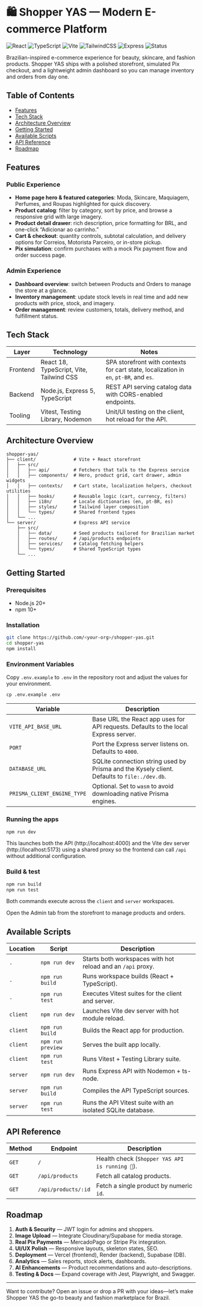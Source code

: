 # 🛍️ Shopper YAS — Modern E-commerce Platform

![React](https://img.shields.io/badge/React-18-61dafb?logo=react&logoColor=white)
![TypeScript](https://img.shields.io/badge/TypeScript-5-3178c6?logo=typescript&logoColor=white)
![Vite](https://img.shields.io/badge/Vite-5-646CFF?logo=vite&logoColor=white)
![TailwindCSS](https://img.shields.io/badge/TailwindCSS-3-0ea5e9?logo=tailwindcss&logoColor=white)
![Express](https://img.shields.io/badge/Express-5-000000?logo=express&logoColor=white)
![Status](https://img.shields.io/badge/Stage-MVP%20Ready-8b5cf6)

Brazilian-inspired e-commerce experience for beauty, skincare, and fashion products. Shopper YAS ships with a polished storefront, simulated Pix checkout, and a lightweight admin dashboard so you can manage inventory and orders from day one.

## Table of Contents
- [Features](#features)
- [Tech Stack](#tech-stack)
- [Architecture Overview](#architecture-overview)
- [Getting Started](#getting-started)
- [Available Scripts](#available-scripts)
- [API Reference](#api-reference)
- [Roadmap](#roadmap)

## Features
### Public Experience
- **Home page hero & featured categories**: Moda, Skincare, Maquiagem, Perfumes, and Roupas highlighted for quick discovery.
- **Product catalog**: filter by category, sort by price, and browse a responsive grid with large imagery.
- **Product detail drawer**: rich description, price formatting for BRL, and one-click “Adicionar ao carrinho.”
- **Cart & checkout**: quantity controls, subtotal calculation, and delivery options for Correios, Motorista Parceiro, or in-store pickup.
- **Pix simulation**: confirm purchases with a mock Pix payment flow and order success page.

### Admin Experience
- **Dashboard overview**: switch between Products and Orders to manage the store at a glance.
- **Inventory management**: update stock levels in real time and add new products with price, stock, and imagery.
- **Order management**: review customers, totals, delivery method, and fulfillment status.

## Tech Stack
| Layer | Technology | Notes |
| --- | --- | --- |
| Frontend | React 18, TypeScript, Vite, Tailwind CSS | SPA storefront with contexts for cart state, localization in `en`, `pt-BR`, and `es`. |
| Backend | Node.js, Express 5, TypeScript | REST API serving catalog data with CORS-enabled endpoints. |
| Tooling | Vitest, Testing Library, Nodemon | Unit/UI testing on the client, hot reload for the API. |

## Architecture Overview
```
shopper-yas/
├── client/              # Vite + React storefront
│   ├── src/
│   │   ├── api/         # Fetchers that talk to the Express service
│   │   ├── components/  # Hero, product grid, cart drawer, admin widgets
│   │   ├── contexts/    # Cart state, localization helpers, checkout utilities
│   │   ├── hooks/       # Reusable logic (cart, currency, filters)
│   │   ├── i18n/        # Locale dictionaries (en, pt-BR, es)
│   │   ├── styles/      # Tailwind layer composition
│   │   └── types/       # Shared frontend types
│   └── ...
└── server/              # Express API service
    ├── src/
    │   ├── data/        # Seed products tailored for Brazilian market
    │   ├── routes/      # /api/products endpoints
    │   ├── services/    # Catalog fetching helpers
    │   └── types/       # Shared TypeScript types
    └── ...
```

## Getting Started
### Prerequisites
- Node.js 20+
- npm 10+

### Installation
```bash
git clone https://github.com/<your-org>/shopper-yas.git
cd shopper-yas
npm install
```

### Environment Variables
Copy `.env.example` to `.env` in the repository root and adjust the values for your environment.

```
cp .env.example .env
```

| Variable | Description |
| --- | --- |
| `VITE_API_BASE_URL` | Base URL the React app uses for API requests. Defaults to the local Express server. |
| `PORT` | Port the Express server listens on. Defaults to `4000`. |
| `DATABASE_URL` | SQLite connection string used by Prisma and the Kysely client. Defaults to `file:./dev.db`. |
| `PRISMA_CLIENT_ENGINE_TYPE` | Optional. Set to `wasm` to avoid downloading native Prisma engines. |

### Running the apps
```bash
npm run dev
```

This launches both the API (http://localhost:4000) and the Vite dev server (http://localhost:5173) using a shared proxy so the
frontend can call `/api` without additional configuration.

### Build & test

```bash
npm run build
npm run test
```

Both commands execute across the `client` and `server` workspaces.

Open the Admin tab from the storefront to manage products and orders.

## Available Scripts
| Location | Script | Description |
| --- | --- | --- |
| `.` | `npm run dev` | Starts both workspaces with hot reload and an `/api` proxy. |
| `.` | `npm run build` | Runs workspace builds (React + TypeScript). |
| `.` | `npm run test` | Executes Vitest suites for the client and server. |
| `client` | `npm run dev` | Launches Vite dev server with hot module reload. |
| `client` | `npm run build` | Builds the React app for production. |
| `client` | `npm run preview` | Serves the built app locally. |
| `client` | `npm run test` | Runs Vitest + Testing Library suite. |
| `server` | `npm run dev` | Runs Express API with Nodemon + ts-node. |
| `server` | `npm run build` | Compiles the API TypeScript sources. |
| `server` | `npm run test` | Runs the API Vitest suite with an isolated SQLite database. |

## API Reference
| Method | Endpoint | Description |
| --- | --- | --- |
| `GET` | `/` | Health check (`Shopper YAS API is running 🚀`). |
| `GET` | `/api/products` | Fetch all catalog products. |
| `GET` | `/api/products/:id` | Fetch a single product by numeric `id`. |

## Roadmap
1. **Auth & Security** — JWT login for admins and shoppers.
2. **Image Upload** — Integrate Cloudinary/Supabase for media storage.
3. **Real Pix Payments** — MercadoPago or Stripe Pix integration.
4. **UI/UX Polish** — Responsive layouts, skeleton states, SEO.
5. **Deployment** — Vercel (frontend), Render (backend), Supabase (DB).
6. **Analytics** — Sales reports, stock alerts, dashboards.
7. **AI Enhancements** — Product recommendations and auto-descriptions.
8. **Testing & Docs** — Expand coverage with Jest, Playwright, and Swagger.

---

Want to contribute? Open an issue or drop a PR with your ideas—let’s make Shopper YAS the go-to beauty and fashion marketplace for Brazil.

